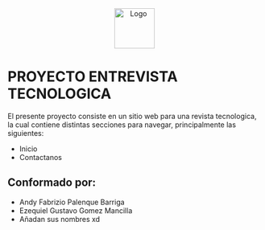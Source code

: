<center>
    <a href="https://github.com/Daniel171202/ProyectoRevistaTecnologica">
        <img src="https://i.ibb.co/h8L4KKM/logo-revista.png" alt="Logo" width="80" height="80">
    </a>
</center>

# PROYECTO ENTREVISTA TECNOLOGICA
El presente proyecto consiste en un sitio web para una revista tecnologica, la cual contiene
distintas secciones para navegar, principalmente las siguientes:
* Inicio
* Contactanos
## Conformado por:
* Andy Fabrizio Palenque Barriga
* Ezequiel Gustavo Gomez Mancilla
* Añadan sus nombres xd
